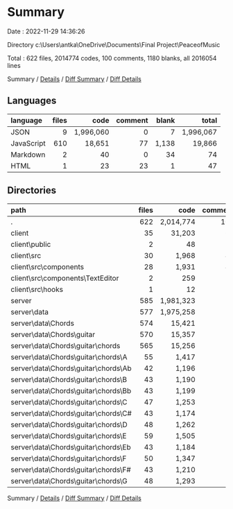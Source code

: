 # Summary

Date : 2022-11-29 14:36:26

Directory c:\\Users\\antka\\OneDrive\\Documents\\Final Project\\PeaceofMusic

Total : 622 files,  2014774 codes, 100 comments, 1180 blanks, all 2016054 lines

Summary / [Details](details.md) / [Diff Summary](diff.md) / [Diff Details](diff-details.md)

## Languages
| language | files | code | comment | blank | total |
| :--- | ---: | ---: | ---: | ---: | ---: |
| JSON | 9 | 1,996,060 | 0 | 7 | 1,996,067 |
| JavaScript | 610 | 18,651 | 77 | 1,138 | 19,866 |
| Markdown | 2 | 40 | 0 | 34 | 74 |
| HTML | 1 | 23 | 23 | 1 | 47 |

## Directories
| path | files | code | comment | blank | total |
| :--- | ---: | ---: | ---: | ---: | ---: |
| . | 622 | 2,014,774 | 100 | 1,180 | 2,016,054 |
| client | 35 | 31,203 | 64 | 464 | 31,731 |
| client\\public | 2 | 48 | 23 | 2 | 73 |
| client\\src | 30 | 1,968 | 41 | 427 | 2,436 |
| client\\src\\components | 28 | 1,931 | 41 | 418 | 2,390 |
| client\\src\\components\\TextEditor | 2 | 259 | 0 | 13 | 272 |
| client\\src\\hooks | 1 | 12 | 0 | 6 | 18 |
| server | 585 | 1,981,323 | 36 | 714 | 1,982,073 |
| server\\data | 577 | 1,975,258 | 0 | 589 | 1,975,847 |
| server\\data\\Chords | 574 | 15,421 | 0 | 586 | 16,007 |
| server\\data\\Chords\\guitar | 570 | 15,357 | 0 | 584 | 15,941 |
| server\\data\\Chords\\guitar\\chords | 565 | 15,256 | 0 | 578 | 15,834 |
| server\\data\\Chords\\guitar\\chords\\A | 55 | 1,417 | 0 | 56 | 1,473 |
| server\\data\\Chords\\guitar\\chords\\Ab | 42 | 1,196 | 0 | 43 | 1,239 |
| server\\data\\Chords\\guitar\\chords\\B | 43 | 1,190 | 0 | 44 | 1,234 |
| server\\data\\Chords\\guitar\\chords\\Bb | 43 | 1,199 | 0 | 44 | 1,243 |
| server\\data\\Chords\\guitar\\chords\\C | 47 | 1,253 | 0 | 48 | 1,301 |
| server\\data\\Chords\\guitar\\chords\\C# | 43 | 1,174 | 0 | 44 | 1,218 |
| server\\data\\Chords\\guitar\\chords\\D | 48 | 1,262 | 0 | 49 | 1,311 |
| server\\data\\Chords\\guitar\\chords\\E | 59 | 1,505 | 0 | 60 | 1,565 |
| server\\data\\Chords\\guitar\\chords\\Eb | 43 | 1,184 | 0 | 44 | 1,228 |
| server\\data\\Chords\\guitar\\chords\\F | 50 | 1,347 | 0 | 51 | 1,398 |
| server\\data\\Chords\\guitar\\chords\\F# | 43 | 1,210 | 0 | 44 | 1,254 |
| server\\data\\Chords\\guitar\\chords\\G | 48 | 1,293 | 0 | 49 | 1,342 |

Summary / [Details](details.md) / [Diff Summary](diff.md) / [Diff Details](diff-details.md)
